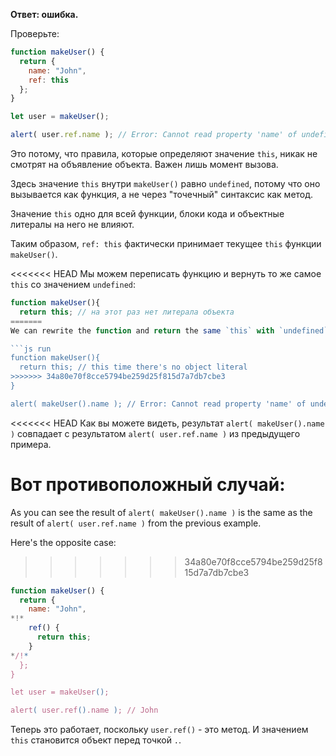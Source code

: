 **Ответ: ошибка.**

Проверьте:
```js run
function makeUser() {
  return {
    name: "John",
    ref: this
  };
}

let user = makeUser();

alert( user.ref.name ); // Error: Cannot read property 'name' of undefined
```

Это потому, что правила, которые определяют значение `this`, никак не смотрят на объявление объекта. Важен лишь момент вызова.

Здесь значение `this` внутри `makeUser()` равно `undefined`, потому что оно вызывается как функция, а не через "точечный" синтаксис как метод.

Значение `this` одно для всей функции, блоки кода и объектные литералы на него не влияют.

Таким образом, `ref: this` фактически принимает текущее `this` функции `makeUser()`.

<<<<<<< HEAD
Мы можем переписать функцию и вернуть то же самое `this` со значением `undefined`:

```js run
function makeUser(){
  return this; // на этот раз нет литерала объекта
=======
We can rewrite the function and return the same `this` with `undefined` value: 

```js run
function makeUser(){
  return this; // this time there's no object literal
>>>>>>> 34a80e70f8cce5794be259d25f815d7a7db7cbe3
}

alert( makeUser().name ); // Error: Cannot read property 'name' of undefined
```
<<<<<<< HEAD
Как вы можете видеть, результат `alert( makeUser().name )` совпадает с результатом `alert( user.ref.name )` из предыдущего примера.

Вот противоположный случай:
=======
As you can see the result of `alert( makeUser().name )` is the same as the result of `alert( user.ref.name )` from the previous example.

Here's the opposite case:
>>>>>>> 34a80e70f8cce5794be259d25f815d7a7db7cbe3

```js run
function makeUser() {
  return {
    name: "John",
*!*
    ref() {
      return this;
    }
*/!*
  };
}

let user = makeUser();

alert( user.ref().name ); // John
```

Теперь это работает, поскольку `user.ref()` - это метод. И значением `this` становится объект перед точкой `.`.
